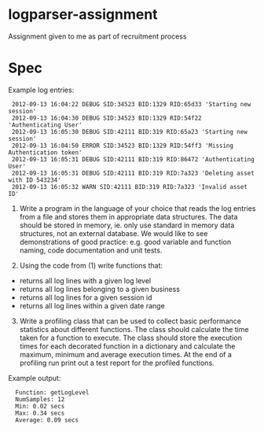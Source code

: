 # logparser-assignment
Assignment given to me as part of recruitment process

# Spec

Example log entries:
```
 2012-09-13 16:04:22 DEBUG SID:34523 BID:1329 RID:65d33 'Starting new session'
 2012-09-13 16:04:30 DEBUG SID:34523 BID:1329 RID:54f22 'Authenticating User'
 2012-09-13 16:05:30 DEBUG SID:42111 BID:319 RID:65a23 'Starting new session'
 2012-09-13 16:04:50 ERROR SID:34523 BID:1329 RID:54ff3 'Missing
Authentication token'
 2012-09-13 16:05:31 DEBUG SID:42111 BID:319 RID:86472 'Authenticating User'
 2012-09-13 16:05:31 DEBUG SID:42111 BID:319 RID:7a323 'Deleting asset
with ID 543234'
 2012-09-13 16:05:32 WARN SID:42111 BID:319 RID:7a323 'Invalid asset ID'
```

1) Write a program in the language of your choice that reads the log
entries from a file and stores them in appropriate data structures. The
data should be stored in memory, ie. only use standard in memory data
structures, not an external database. We would like to see
demonstrations of good practice: e.g. good variable and function naming,
code documentation and unit tests.

2) Using the code from (1) write functions that:

* returns all log lines with a given log level
* returns all log lines belonging to a given business
* returns all log lines for a given session id
* returns all log lines within a given date range

3) Write a profiling class that can be used to collect basic performance
statistics about different functions. The class should calculate the
time taken for a function to execute. The class should store the
execution times for each decorated function in a dictionary and
calculate the maximum, minimum and average execution times. At the end
of a profiling run print out a test report for the profiled functions.

Example output:
```
  Function: getLogLevel
  NumSamples: 12
  Min: 0.02 secs
  Max: 0.34 secs
  Average: 0.09 secs
```
